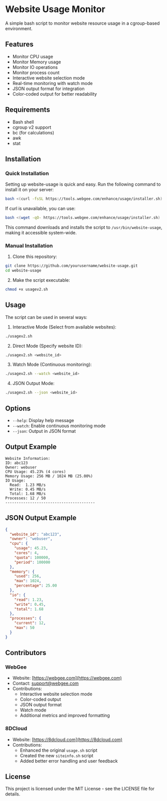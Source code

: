 # Website Usage Monitor

A simple bash script to monitor website resource usage in a cgroup-based environment.

## Features

- Monitor CPU usage
- Monitor Memory usage
- Monitor IO operations
- Monitor process count
- Interactive website selection mode
- Real-time monitoring with watch mode
- JSON output format for integration
- Color-coded output for better readability

## Requirements

- Bash shell
- cgroup v2 support
- bc (for calculations)
- awk
- stat

## Installation

### Quick Installation

Setting up website-usage is quick and easy. Run the following command to install it on your server:

```bash
bash <(curl -fsSL https://tools.webgee.com/enhance/usage/installer.sh)
```

If curl is unavailable, you can use:

```bash
bash <(wget -qO- https://tools.webgee.com/enhance/usage/installer.sh)
```

This command downloads and installs the script to `/usr/bin/website-usage`, making it accessible system-wide.

### Manual Installation

1. Clone this repository:
```bash
git clone https://github.com/yourusername/website-usage.git
cd website-usage
```

2. Make the script executable:
```bash
chmod +x usagev2.sh
```

## Usage

The script can be used in several ways:

1. Interactive Mode (Select from available websites):
```bash
./usagev2.sh
```

2. Direct Mode (Specify website ID):
```bash
./usagev2.sh <website_id>
```

3. Watch Mode (Continuous monitoring):
```bash
./usagev2.sh --watch <website_id>
```

4. JSON Output Mode:
```bash
./usagev2.sh --json <website_id>
```

## Options

- `--help`: Display help message
- `--watch`: Enable continuous monitoring mode
- `--json`: Output in JSON format

## Output Example

```
Website Information:
ID: abc123
Owner: webuser
CPU Usage: 45.23% (4 cores)
Memory Usage: 256 MB / 1024 MB (25.00%)
IO Usage:
  Read:  1.23 MB/s
  Write: 0.45 MB/s
  Total: 1.68 MB/s
Processes: 12 / 50
----------------------------------------
```

## JSON Output Example

```json
{
  "website_id": "abc123",
  "owner": "webuser",
  "cpu": {
    "usage": 45.23,
    "cores": 4,
    "quota": 100000,
    "period": 100000
  },
  "memory": {
    "used": 256,
    "max": 1024,
    "percentage": 25.00
  },
  "io": {
    "read": 1.23,
    "write": 0.45,
    "total": 1.68
  },
  "processes": {
    "current": 12,
    "max": 50
  }
}
```

## Contributors

### WebGee
- Website: [https://webgee.com](https://webgee.com)
- Contact: support@webgee.com
- Contributions:
  - Interactive website selection mode
  - Color-coded output
  - JSON output format
  - Watch mode
  - Additional metrics and improved formatting

### 8DCloud
- Website: [https://8dcloud.com](https://8dcloud.com)
- Contributions:
  - Enhanced the original `usage.sh` script
  - Created the new `siteinfo.sh` script
  - Added better error handling and user feedback

## License

This project is licensed under the MIT License - see the LICENSE file for details.

